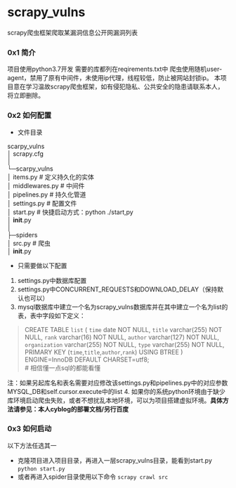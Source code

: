 # scrapy_vulns
scrapy爬虫框架爬取某漏洞信息公开网漏洞列表

### 0x1 简介
项目使用python3.7开发
需要的库都列在reqirements.txt中
爬虫使用随机user-agent，禁用了原有中间件，未使用ip代理，线程较低，防止被网站封锁ip。
本项目意在学习温故scrapy爬虫框架，如有侵犯隐私、公共安全的隐患请联系本人，将立即删除。

### 0x2 如何配置 
- 文件目录  

scarpy_vulns  
│  scrapy.cfg  
│  
└─scarpy_vulns  
    │  items.py   # 定义持久化的实体  
    │  middlewares.py   # 中间件  
    │  pipelines.py    # 持久化管道  
    │  settings.py  # 配置文件  
    │  start.py     # 快捷启动方式：python ./start,py  
    │  __init__.py  
    │  
    ├─spiders  
        │   src.py   # 爬虫  
        │  __init__.py  
  
- 只需要做以下配置
1. settings.py中数据库配置
2. settings.py中CONCURRENT_REQUESTS和DOWNLOAD_DELAY（保持默认也可以）
3. mysql数据库中建立一个名为scrapy_vulns数据库并在其中建立一个名为list的表，表中字段如下定义：
> CREATE TABLE `list` (
  `time` date NOT NULL,
  `title` varchar(255) NOT NULL,
  `rank` varchar(16) NOT NULL,
  `author` varchar(127) NOT NULL,
  `organization` varchar(255) NOT NULL,
  `type` varchar(255) NOT NULL,
  PRIMARY KEY (`time`,`title`,`author`,`rank`) USING BTREE
) ENGINE=InnoDB DEFAULT CHARSET=utf8;  
	# 相信懂一点sql的都能看懂  

注：如果另起库名和表名需要对应修改该settings.py和pipelines.py中的对应参数MYSQL_DB和self.cursor.execute中的list
4. 如果你的系统python环境由于缺少库环境启动爬虫失败，或者不想扰乱本地环境，可以为项目搭建虚拟环境。**具体方法请参见：本人cyblog的部署文档/另行百度**

### 0x3 如何启动
以下方法任选其一
- 克隆项目进入项目目录，再进入一层scrapy_vulns目录，能看到start.py
`python start.py`
- 或者再进入spider目录使用以下命令
`scrapy crawl src`
